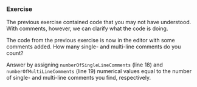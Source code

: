 <!--{ ids:[125], language:'JavaScript', type:'workshop', order: 2, name:'Comments I', description:'Comments help explain what a script does' } -->
### Exercise

The previous exercise contained code that you may not have understood. With comments, however, we can clarify what the code is doing.

The code from the previous exercise is now in the editor with some comments added. How many single- and multi-line comments do you count?

Answer by assigning `numberOfSingleLineComments` (line 18) and `numberOfMultiLineComments` (line 19) numerical values equal to the number of single- and multi-line comments you find, respectively.

